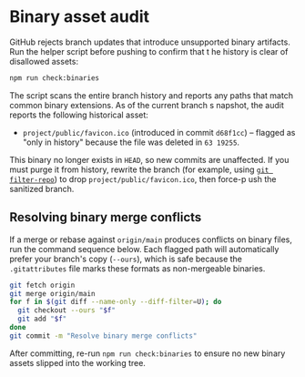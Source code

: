 # Binary asset audit

GitHub rejects branch updates that introduce unsupported binary artifacts. Run the helper script before pushing to confirm that t
he history is clear of disallowed assets:

```bash
npm run check:binaries
```

The script scans the entire branch history and reports any paths that match common binary extensions. As of the current branch s
napshot, the audit reports the following historical asset:

- `project/public/favicon.ico` (introduced in commit `d68f1cc`) – flagged as "only in history" because the file was deleted in `63
19255`.

This binary no longer exists in `HEAD`, so new commits are unaffected. If you must purge it from history, rewrite the branch (for
 example, using [`git filter-repo`](https://github.com/newren/git-filter-repo)) to drop `project/public/favicon.ico`, then force-p
ush the sanitized branch.

## Resolving binary merge conflicts

If a merge or rebase against `origin/main` produces conflicts on binary files, run the command sequence below. Each flagged path will automatically prefer your branch's copy (`--ours`), which is safe because the `.gitattributes` file marks these formats as non-mergeable binaries.

```bash
git fetch origin
git merge origin/main
for f in $(git diff --name-only --diff-filter=U); do
  git checkout --ours "$f"
  git add "$f"
done
git commit -m "Resolve binary merge conflicts"
```

After committing, re-run `npm run check:binaries` to ensure no new binary assets slipped into the working tree.
